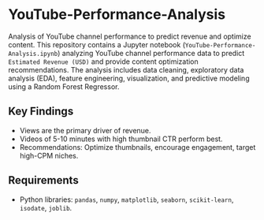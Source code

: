 # YouTube-Performance-Analysis
Analysis of YouTube channel performance to predict revenue and optimize content.
This repository contains a Jupyter notebook (`YouTube-Performance-Analysis.ipynb`) analyzing YouTube channel performance data to predict `Estimated Revenue (USD)` and provide content optimization recommendations. The analysis includes data cleaning, exploratory data analysis (EDA), feature engineering, visualization, and predictive modeling using a Random Forest Regressor.

## Key Findings
- Views are the primary driver of revenue.
- Videos of 5-10 minutes with high thumbnail CTR perform best.
- Recommendations: Optimize thumbnails, encourage engagement, target high-CPM niches.

## Requirements
- Python libraries: `pandas`, `numpy`, `matplotlib`, `seaborn`, `scikit-learn`, `isodate`, `joblib`.
